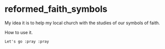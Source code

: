 # reformed_faith_symbols

My idea it is to help my local church with the studies of our symbols of faith. 


How to use it.

`Let's go :pray :pray`
